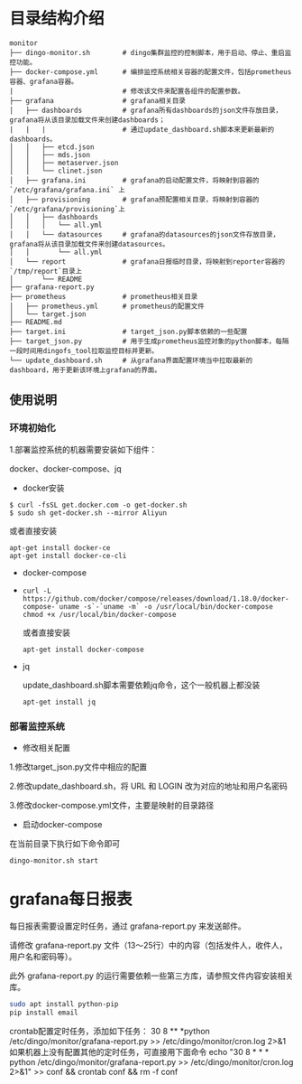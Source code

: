 # 目录结构介绍

```
monitor
├── dingo-monitor.sh        # dingo集群监控的控制脚本，用于启动、停止、重启监控功能。
├── docker-compose.yml      # 编排监控系统相关容器的配置文件，包括prometheus容器、grafana容器。
|                           # 修改该文件来配置各组件的配置参数。
├── grafana                 # grafana相关目录
│   ├── dashboards          # grafana所有dashboards的json文件存放目录，grafana将从该目录加载文件来创建dashboards；
|   |   |                   # 通过update_dashboard.sh脚本来更新最新的dashboards。
│   │   ├── etcd.json
│   │   ├── mds.json
│   │   ├── metaserver.json
│   │   └── clinet.json
│   ├── grafana.ini         # grafana的启动配置文件，将映射到容器的 `/etc/grafana/grafana.ini` 上
│   ├── provisioning        # grafana预配置相关目录，将映射到容器的`/etc/grafana/provisioning`上
│   │   ├── dashboards
│   │   │   └── all.yml
│   │   └── datasources     # grafana的datasources的json文件存放目录，grafana将从该目录加载文件来创建datasources。
│   │       └── all.yml
│   └── report              # grafana日报临时目录，将映射到reporter容器的`/tmp/report`目录上
│       └── README
├── grafana-report.py
├── prometheus              # prometheus相关目录
│   ├── prometheus.yml      # prometheus的配置文件
│   └── target.json
├── README.md
├── target.ini              # target_json.py脚本依赖的一些配置
├── target_json.py          # 用于生成prometheus监控对象的python脚本，每隔一段时间用dingofs_tool拉取监控目标并更新。
└── update_dashboard.sh     # 从grafana界面配置环境当中拉取最新的dashboard，用于更新该环境上grafana的界面。
```

## 使用说明

### 环境初始化

1.部署监控系统的机器需要安装如下组件：

docker、docker-compose、jq

* docker安装

```
$ curl -fsSL get.docker.com -o get-docker.sh
$ sudo sh get-docker.sh --mirror Aliyun
```

或者直接安装

```
apt-get install docker-ce
apt-get install docker-ce-cli
```

* docker-compose

* ```
  curl -L https://github.com/docker/compose/releases/download/1.18.0/docker-compose-`uname -s`-`uname -m` -o /usr/local/bin/docker-compose
  chmod +x /usr/local/bin/docker-compose
  ```

  或者直接安装

  ```
  apt-get install docker-compose
  ```

* jq

  update_dashboard.sh脚本需要依赖jq命令，这个一般机器上都没装

  ```
  apt-get install jq
  ```

### 部署监控系统

* 修改相关配置

1.修改target_json.py文件中相应的配置

2.修改update_dashboard.sh，将 URL 和 LOGIN 改为对应的地址和用户名密码

3.修改docker-compose.yml文件，主要是映射的目录路径

* 启动docker-compose

在当前目录下执行如下命令即可

```dingo-monitor.sh start ```

# grafana每日报表

每日报表需要设置定时任务，通过 grafana-report.py 来发送邮件。

请修改 grafana-report.py 文件（13～25行）中的内容（包括发件人，收件人，用户名和密码等）。

此外 grafana-report.py 的运行需要依赖一些第三方库，请参照文件内容安装相关库。

```bash
sudo apt install python-pip
pip install email
```

crontab配置定时任务，添加如下任务：
30 8 ** *python /etc/dingo/monitor/grafana-report.py >> /etc/dingo/monitor/cron.log 2>&1
如果机器上没有配置其他的定时任务，可直接用下面命令
echo "30 8 * * * python /etc/dingo/monitor/grafana-report.py >> /etc/dingo/monitor/cron.log 2>&1" >> conf && crontab conf && rm -f conf
